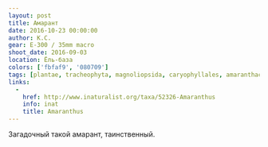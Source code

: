 ```yaml
---
layout: post
title: Амарант
date: 2016-10-23 00:00:00
author: К.С.
gear: E-300 / 35mm macro
shoot_date: 2016-09-03
location: Ёль-база
colors: ['fbfaf9', '080709']
tags: [plantae, tracheophyta, magnoliopsida, caryophyllales, amaranthaceae, amaranthus]
links:
  -
    href: http://www.inaturalist.org/taxa/52326-Amaranthus
    info: inat
    title: Amaranthus
---
```


Загадочный такой амарант, таинственный.
